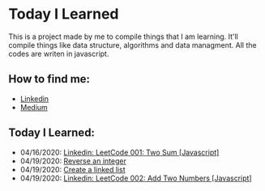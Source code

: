 # Today I Learned

This is a project made by me to compile things that I am learning. It'll compile things like data structure, algorithms and data managment. All the codes are writen in javascript.

## How to find me:

- [Linkedin](linkedin.com/in/mateus-alcantara-2b102218a)
- [Medium](https://medium.com/@mateuscastro.al)

## Today I Learned:

- 04/16/2020: [Linkedin: LeetCode 001: Two Sum [Javascript]](https://www.linkedin.com/pulse/leetcode-001-two-sum-javascript-mateus-alcantara/?articleId=6656440698553843712#comments-6656440698553843712&trk=public_profile-settings_article_view)
- 04/19/2020: [Reverse an integer](./codes/reverseNumbers.js)
- 04/19/2020: [Create a linked list](./codes/createLinkedList.js)
- 04/19/2020: [Linkedin: LeetCode 002: Add Two Numbers [Javascript]](https://www.linkedin.com/pulse/leetcode-002-add-two-numbers-javascript-mateus-alcantara/?articleId=6657600661162598400#comments-6657600661162598400&trk=public_profile-settings_article_view)
